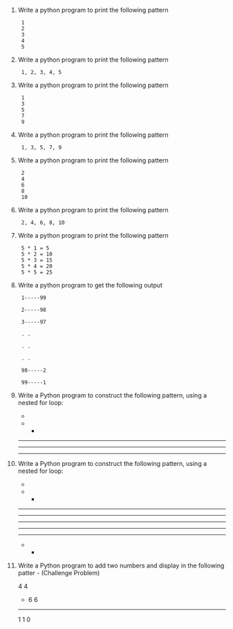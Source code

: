 
1. Write a python program to print the following pattern

        1
        2
        3
        4
        5


2. Write a python program to print the following pattern

        1, 2, 3, 4, 5

3. Write a python program to print the following pattern

        1
        3
        5
        7
        9

4. Write a python program to print the following pattern

        1, 3, 5, 7, 9

5. Write a python program to print the following pattern

        2
        4
        6
        8
        10


6. Write a python program to print the following pattern

        2, 4, 6, 8, 10

7. Write a python program to print the following pattern

        5 * 1 = 5
        5 * 2 = 10
        5 * 3 = 15
        5 * 4 = 20
        5 * 5 = 25


8. Write a python program to get the following output

        1-----99

        2-----98

        3-----97

        . .

        . .

        . .

        98-----2

        99-----1

9. Write a Python program to construct the following pattern, using a nested for loop:

    * 
    * * 
    * * * 
    * * * * 
    * * * * *
    
10. Write a Python program to construct the following pattern, using a nested for loop:

    * 
    * * 
    * * * 
    * * * * 
    * * * * * 
    * * * * 
    * * * 
    * * 

12. Write a Python program to add two numbers and display in the following patter - (Challenge Problem) 

       4 4
    +  6 6
    -----    
     1 1 0


